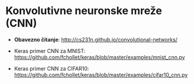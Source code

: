 
# Konvolutivne neuronske mreže (CNN)

* **Obavezno čitanje**: http://cs231n.github.io/convolutional-networks/

* Keras primer CNN za MNIST: https://github.com/fchollet/keras/blob/master/examples/mnist_cnn.py

* Keras primer CNN za CIFAR10: https://github.com/fchollet/keras/blob/master/examples/cifar10_cnn.py



